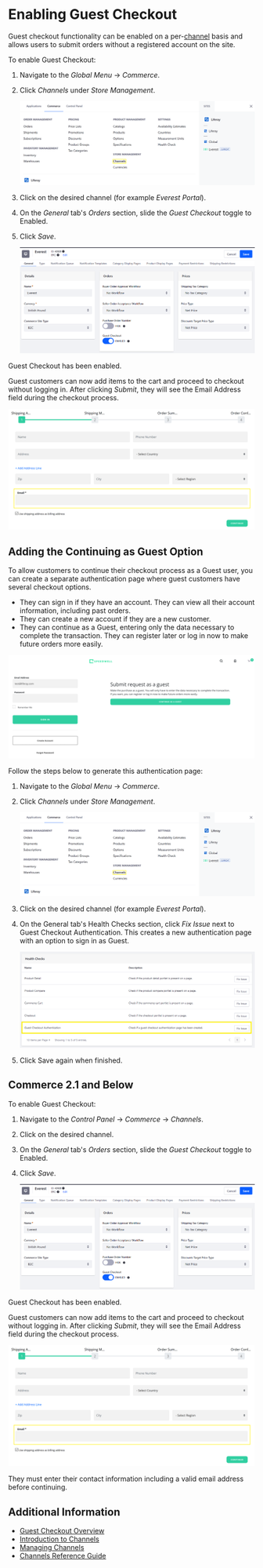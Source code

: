 # Enabling Guest Checkout

Guest checkout functionality can be enabled on a per-[channel](../../starting-a-store/channels/introduction-to-channels.md) basis and allows users to submit orders without a registered account on the site.

To enable Guest Checkout:

1. Navigate to the _Global Menu_ &rarr; _Commerce_.
1. Click _Channels_ under _Store Management_.

    ![Access Commerce settings in the Global Commerce menu.](./enabling-guest-checkout/images/04.png)

1. Click on the desired channel (for example _Everest Portal_).
1. On the _General_ tab's _Orders_ section, slide the _Guest Checkout_ toggle to Enabled.
1. Click _Save_.

    ![Enable Guest Checkout](./enabling-guest-checkout/images/01.png)

Guest Checkout has been enabled.

Guest customers can now add items to the cart and proceed to checkout without logging in. After clicking _Submit_, they will see the Email Address field during the checkout process.

![The email address field appears in the initial checkout process.](./enabling-guest-checkout/images/03.png)

## Adding the Continuing as Guest Option

To allow customers to continue their checkout process as a Guest user, you can create a separate authentication page where guest customers have several checkout options.

* They can sign in if they have an account. They can view all their account information, including past orders.
* They can create a new account if they are a new customer.
* They can continue as a Guest, entering only the data necessary to complete the transaction. They can register later or log in now to make future orders more easily.

![Customers have a choice of signing in or continuing as Guest.](./enabling-guest-checkout/images/05.png)

Follow the steps below to generate this authentication page:

1. Navigate to the _Global Menu_ &rarr; _Commerce_.
1. Click _Channels_ under _Store Management_.

    ![Access Commerce settings in the Global Commerce menu.](./enabling-guest-checkout/images/04.png)

1. Click on the desired channel (for example _Everest Portal_).
1. On the General tab's Health Checks section, click _Fix Issue_ next to Guest Checkout Authentication. This creates a new authentication page with an option to sign in as Guest.

    ![Access Commerce settings in the Global Commerce menu.](./enabling-guest-checkout/images/02.png)

1. Click Save again when finished.

## Commerce 2.1 and Below

To enable Guest Checkout:

1. Navigate to the _Control Panel_ &rarr; _Commerce_ &rarr; _Channels_.
1. Click on the desired channel.
1. On the _General_ tab's _Orders_ section, slide the _Guest Checkout_ toggle to Enabled.
1. Click _Save_.

    ![Enable Guest Checkout](./enabling-guest-checkout/images/01.png)

Guest Checkout has been enabled.

Guest customers can now add items to the cart and proceed to checkout without logging in. After clicking _Submit_, they will see the Email Address field during the checkout process.

![The email address field appears in the initial checkout process.](./enabling-guest-checkout/images/03.png)

They must enter their contact information including a valid email address before continuing.

## Additional Information

* [Guest Checkout Overview](./guest-checkout-overview.md)
* [Introduction to Channels](../../starting-a-store/channels/introduction-to-channels.md)
* [Managing Channels](../../starting-a-store/channels/managing-channels.md)
* [Channels Reference Guide](../../starting-a-store/channels/channels-reference-guide.md)
